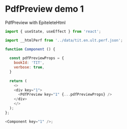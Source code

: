 # PdfPreview demo 1

PdfPreview with EpiteleteHtml

```js
import { useState, useEffect } from 'react';

import __htmlPerf from '../data/tit.en.ult.perf.json';

function Component () {
  
  const pdfPreviewProps = {
    bookId: 'TIT',
    verbose: true,
  }
  
  return (
    <>
    <div key="1">
      <PdfPreview key="1" {...pdfPreviewProps} />
    </div>
    </>
  );
};  

<Component key="1" />;

```
